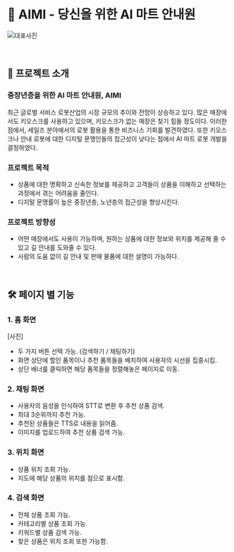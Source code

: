 # 🛒 AIMI - 당신을 위한 AI 마트 안내원 

![대표사진](https://github.com/user-attachments/assets/4f210872-7557-4b4b-8da1-a7b466c149b2)

&nbsp;

## 📢 프로젝트 소개
### **중장년층을 위한 AI 마트 안내원, AIMI** 
최근 글로벌 서비스 로봇산업의 시장 규모의 추이와 전망이 상승하고 있다. 많은 매장에서도 키오스크를 사용하고 있으며, 키오스크가 없는 매장은 찾기 힘들 정도이다.
이러한 점에서, 세일즈 분야에서의 로봇 활용을 통한 비즈니스 기회를 발견하였다. 또한 키오스크나 안내 로봇에 대한 디지털 문맹인들의 접근성이 낮다는 점에서 AI 마트 로봇 개발을 결정하였다.

###  프로젝트 목적
- 상품에 대한 명확하고 신속한 정보를 제공하고 고객들이 상품을 이해하고 선택하는 과정에서 겪는 어려움을 줄인다.
- 디지털 문맹률이 높은 중장년층, 노년층의 접근성을 향상시킨다.

### 프로젝트 방향성
- 어떤 매장에서도 사용이 가능하며, 원하는 상품에 대한 정보와 위치를 제공해 줄 수 있고 길 안내를 도와줄 수 있다.
- 사람의 도움 없이 길 안내 및 판매 물품에 대한 설명이 가능하다.

&nbsp;

## 🛠️ 페이지 별 기능
### 1. 홈 화면
[사진]
- 두 가지 버튼 선택 가능. (검색하기 / 채팅하기)
- 화면 상단에 할인 품목이나 추천 품목들을 배치하여 사용자의 시선을 집중시킴.
- 상단 배너를 클릭하면 해당 품목들을 정렬해놓은 페이지로 이동.
  
### 2. 채팅 화면
- 사용자의 음성을 인식하여 STT로 변환 후 추천 상품 검색.
- 최대 3순위까지 추천 가능.
- 추천된 상품들은 TTS로 내용을 읽어줌.
- 이미지를 업로드하여 추천 상품 검색 가능.

### 3. 위치 화면
- 상품 위치 조회 가능.
- 지도에 해당 상품의 위치를 점으로 표시함.

### 4. 검색 화면
- 전체 상품 조회 가능.
- 카테고리별 상품 조회 가능.
- 키워드별 상품 검색 가능.
- 찾은 상품은 위치 조회 또한 가능함.

&nbsp;

